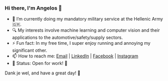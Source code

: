 ### Hi there, I'm Angelos 👋

- 🔭 I’m currently doing my mandatory military service at the Hellenic Army 🇬🇷.
- 🔍 My interests involve machine learning and computer vision and their applications to the automotive/safety/supply sectors.
- ⚡ Fun fact: In my free time, I super enjoy running and annoying my significant other.
- 📫 How to reach me: [Email](mailto:angelosspyr@outlook.com) | [LinkedIn](www.linkedin.com/in/angelos-spyrakis) | [Facebook](https://www.facebook.com/angelos.spy) | [Instagram](https://www.instagram.com/agel.sp/)
- 🚥 Status: Open for work! 🎯

Dank je wel, and have a great day! 🤗
